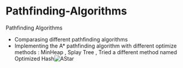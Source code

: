 # Pathfinding-Algorithms
Pathfinding Algorithms

- Comparasing different pathfinding algorithms 
- Implementing the A* pathfinding algorithm with different optimize methods : MinHeap , Splay Tree , Tried a different method named Optimized Hash![AStar](https://user-images.githubusercontent.com/37782582/119926439-6e5a6a80-bf45-11eb-8fca-ad8a55f25692.PNG)
